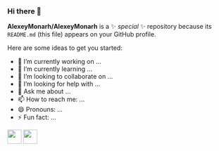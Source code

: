### Hi there 👋

**AlexeyMonarh/AlexeyMonarh** is a ✨ _special_ ✨ repository because its `README.md` (this file) appears on your GitHub profile.

Here are some ideas to get you started:

- 🔭 I’m currently working on ...
- 🌱 I’m currently learning ...
- 👯 I’m looking to collaborate on ...
- 🤔 I’m looking for help with ...
- 💬 Ask me about ...
- 📫 How to reach me: ...
- 😄 Pronouns: ...
- ⚡ Fun fact: ...

<img  height = " 32 " width = " 32 " src = " https://cdn.jsdelivr.net/npm/simple-icons@v4/icons/[ICON SLUG] .svg " />
 <img  height = " 32 " width =" 32 " src =" https://unpkg.com/simple-icons@v4/icons/[ICON SLUG] .svg "/>
